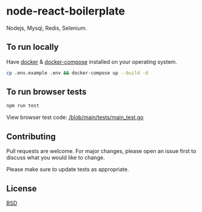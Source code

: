 # node-react-boilerplate

Nodejs, Mysql, Redis, Selenium.

## To run locally

Have [docker](https://docs.docker.com/engine/install/) & [docker-compose](https://docs.docker.com/compose/install/) installed on your operating system.

```bash
cp .env.example .env && docker-compose up --build -d
```

## To run browser tests

```bash
npm run test
```

View browser test code: [/blob/main/tests/main_test.go](https://github.com/kkamara/node-react-boilerplate/blob/main/test_setup.js)

## Contributing
Pull requests are welcome. For major changes, please open an issue first to discuss what you would like to change.

Please make sure to update tests as appropriate.

## License
[BSD](https://opensource.org/licenses/BSD-3-Clause)

